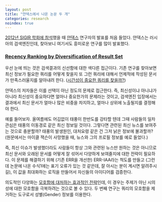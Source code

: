 ```yaml
---
layout: post
title: "얀덱스에서 나온 논문 두 개"
categories: research
noindex: true
---
```


[2012년 SIGIR 학회에 참석](http://www.4four.us/article/2013/03/sigir-2012-review)했을 때 [얀덱스](http://www.yandex.ru) 연구자의 발표를 처음 들었다. 얀덱스는 러시아의 검색엔진인데, 찾아보니 여기서도 흥미로운 연구를 많이 발표했다.<!--more-->

### [Recency Ranking by Diversification of Result Set](http://dl.acm.org/citation.cfm?id=2063862)

우선 눈에 띄는 것은 검색결과의 신선함에 대한 색다른 접근이다. 기존 연구를 찾아보면 최신 정보가 필요한 쿼리를 어떻게 찾을지 또 그런 쿼리에 대해서 언제적에 작성된 문서가 만족스러울지를 알아내려 한다. ([시간성이 중요한 쿼리를 찾을까?](http://www.4four.us/article/2010/06/how-to-find-time-sensitive-queries))

얀덱스의 저자들은 이를 선택이 아닌 정도의 문제로 접근한다. 즉, 최신성이냐 아니냐가 아니라 최신성이 중요하다면 얼마나 중요한가의 문제라는 것이고, 검색엔진 입장에서는 결과에서 최신 문서가 얼마나 많은 비중을 차지하고, 얼마나 상위에 노출될지를 결정해야 한다.

예를 들어보자. 올여름에도 어김없이 태풍이 한반도를 강타할 텐데 그때 사람들의 일차 관심은 태풍의 이동경로 같은 최신 정보일 것이다. 그렇다면 관련된 최신 뉴스를 보여주는 것으로 충분할까? 태풍의 발생원인, 대처요령 같은 건 그저 낡은 정보에 불과할까? (원문에서는 마이클 잭슨이 사망했을 때, 뉴스와 그의 프로필 정보를 예로 들었다.)

즉, 최신 이슈가 발생했더라도 사람들이 항상 그와 관련된 뉴스만 원하는 것은 아니므로 최신 문서와 오래된 문서를 어떻게 잘 섞어서 다양하게 보여줄지에 대한 전략이 필요하다. 이 문제를 해결하기 위해 (기존 ERR을 개선한) ERR-IAA라는 척도를 만들고 (그런데 논문에 나온 수식1에는 표기 오류가 있는 것 같은데, 잘 아시는 분이 계시면 알려주시길), 이 값을 최대화하는 로직을 만들어서 자신들의 아이디어를 검증한다.

의도적인 다양화는 [모호함에 대처하는 효과적인 전략](http://www.4four.us/article/2010/08/dealing-with-ambiguous-query)인데, 이 경우는 주제가 아닌 시의성에 대한 모호함을 극복하려는 것으로 볼 수 있다. 두 번째 연구는 쿼리의 모호함을 제거하는 도구로서 성별(Gender) 정보를 이용한다.